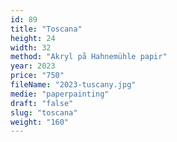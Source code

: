 ```yaml
---
id: 89
title: "Toscana"
height: 24
width: 32
method: "Akryl på Hahnemühle papir"
year: 2023
price: "750"
fileName: "2023-tuscany.jpg"
medie: "paperpainting"
draft: "false"
slug: "toscana"
weight: "160"
---
```

